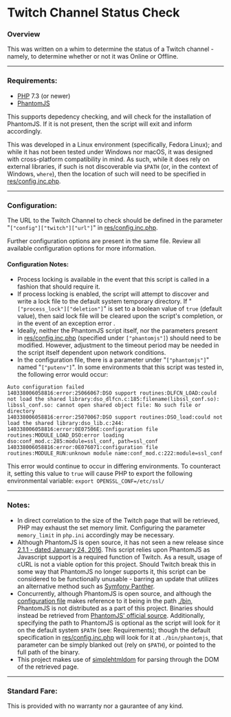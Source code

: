 # Twitch Channel Status Check

### Overview

This was written on a whim to determine the status of a Twitch channel - namely, to determine whether or not it was Online or Offline.

----

### Requirements:

 * [PHP](https://www.php.net/) 7.3 (or newer)
 * [PhantomJS](https://phantomjs.org/)

This supports depedency checking, and will check for the installation of PhantomJS. If it is not present, then the script will exit and inform accordingly.

This was developed in a Linux environment (specifically, Fedora Linux); and while it has not been tested under Windows nor macOS, it was designed with cross-platform compatibility in mind. As such, while it does rely on external libraries, if such is not discoverable via `$PATH` (or, in the context of Windows, `where`), then the location of such will need to be specified in [res/config.inc.php](res/config.inc.php).

----

### Configuration:

The URL to the Twitch Channel to check should be defined in the parameter "`["config"]["twitch"]["url"]`" in [res/config.inc.php](res/config.inc.php).

Further configuration options are present in the same file. Review all available configuration options for more information.

#### Configuration Notes: 

 * Process locking is available in the event that this script is called in a fashion that should require it.
 * If process locking is enabled, the script will attempt to discover and write a lock file to the default system temporary directory. If "`["process_lock"]["deletion"]`" is set to a boolean value of `true` (default value), then said lock file will be cleared upon the script's completion, or in the event of an exception error .
 * Ideally, neither the PhantomJS script itself, nor the parameters present in [res/config.inc.php](res/config.inc.php) (specified under `["phantomjs"]`) should need to be modified. However, adjustment to the timeout period may be needed in the script itself dependent upon network conditions.
 * In the configuration file, there is a parameter under "`["phantomjs"]`" named "`["putenv"]`". In some environments that this script was tested in, the following error would occur:
 ```
Auto configuration failed
140338006058816:error:25066067:DSO support routines:DLFCN_LOAD:could not load the shared library:dso_dlfcn.c:185:filename(libssl_conf.so): libssl_conf.so: cannot open shared object file: No such file or directory
140338006058816:error:25070067:DSO support routines:DSO_load:could not load the shared library:dso_lib.c:244:
140338006058816:error:0E07506E:configuration file routines:MODULE_LOAD_DSO:error loading dso:conf_mod.c:285:module=ssl_conf, path=ssl_conf
140338006058816:error:0E076071:configuration file routines:MODULE_RUN:unknown module name:conf_mod.c:222:module=ssl_conf
```
 This error would continue to occur in differing environments. To counteract it, setting this value to `true` will cause PHP to export the following environmental variable: `export OPENSSL_CONF=/etc/ssl/`
 
----

### Notes:

 * In direct correlation to the size of the Twitch page that will be retrieved, PHP may exhaust the set memory limit. Configuring the parameter `memory_limit` in `php.ini` accordingly may be necessary.
 * Although PhantomJS is open source, it has not seen a new release since [2.1.1 - dated January 24, 2016](https://github.com/ariya/phantomjs/releases/tag/2.1.1). This script relies upon PhantomJS as Javascript support is a required function of Twitch. As a result, usage of cURL is not a viable option for this project. Should Twitch break this in some way that PhantomJS no longer supports it, this script can be considered to be functionally unusable - barring an update that utilizes an alternative method such as [Symfony Panther](https://github.com/symfony/panther).
 * Concurrently, although PhantomJS is open source, and although the [configuration file](res/config.inc.php) makes reference to it being in the path [./bin](bin/), PhantomJS is not distributed as a part of this project. Binaries should instead be retrieved from [PhantomJS' official source](https://phantomjs.org/). Additionally, specifying the path to PhantomJS is optional as the script will look for it on the default system `$PATH` (see: Requirements); though the default specification in [res/config.inc.php](res/config.inc.php) will look for it at `./bin/phantomjs`, that parameter can be simply blanked out (rely on `$PATH`), or pointed to the full path of the binary.
 * This project makes use of [simplehtmldom](https://github.com/simplehtmldom/simplehtmldom) for parsing through the DOM of the retrieved page.

----

### Standard Fare:

This is provided with no warranty nor a gaurantee of any kind.